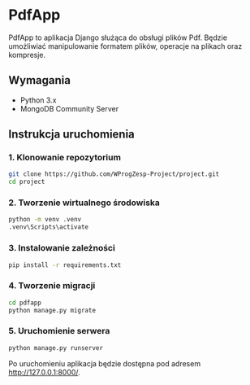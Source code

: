 # PdfApp

PdfApp to aplikacja Django służąca do obsługi plików Pdf. Będzie umożliwiać manipulowanie formatem plików, operacje na plikach oraz kompresje.

## Wymagania

- Python 3.x
- MongoDB Community Server

## Instrukcja uruchomienia

### 1. Klonowanie repozytorium

```bash
git clone https://github.com/WProgZesp-Project/project.git
cd project
```
### 2. Tworzenie wirtualnego środowiska

```bash
python -m venv .venv
.venv\Scripts\activate
```

### 3. Instalowanie zależności

```bash
pip install -r requirements.txt
```

### 4. Tworzenie migracji

```bash
cd pdfapp
python manage.py migrate
```

### 5. Uruchomienie serwera
```bash
python manage.py runserver
```

Po uruchomieniu aplikacja będzie dostępna pod adresem http://127.0.0.1:8000/.
